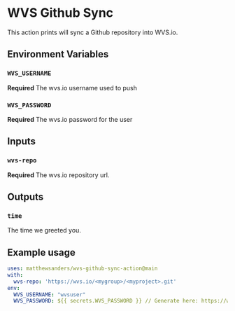 # WVS Github Sync

This action prints will sync a Github repository into WVS.io.

## Environment Variables

### `WVS_USERNAME`

**Required** The wvs.io username used to push

### `WVS_PASSWORD`

**Required** The wvs.io password for the user

## Inputs

### `wvs-repo`

**Required** The wvs.io repository url.

## Outputs

### `time`

The time we greeted you.

## Example usage

```yaml
uses: matthewsanders/wvs-github-sync-action@main
with:
  wvs-repo: 'https://wvs.io/<mygroup>/<myproject>.git'
env:
  WVS_USERNAME: "wvsuser"
  WVS_PASSWORD: ${{ secrets.WVS_PASSWORD }} // Generate here: https://wvs.io/-/profile/personal_access_tokens
```
